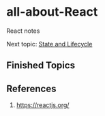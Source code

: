 # all-about-React
React notes

Next topic: [State and Lifecycle](https://reactjs.org/docs/state-and-lifecycle.html)

## Finished Topics

## References

1. https://reactjs.org/
